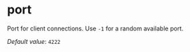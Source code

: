 # port

Port for client connections. Use `-1` for a
random available port.

*Default value*: `4222`
